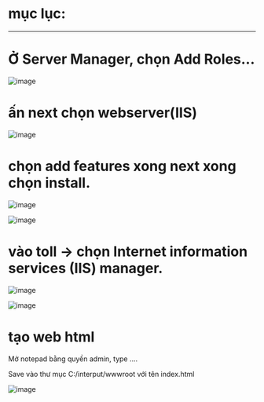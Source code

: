 # mục lục:


---------------------------------------------------------------------------------------------------------------------------------------












# Ở Server Manager, chọn Add Roles...

![image](https://user-images.githubusercontent.com/95491130/182282011-62455e29-52af-4df2-b39b-c88268c0f643.png)

# ấn next chọn webserver(IIS)

![image](https://user-images.githubusercontent.com/95491130/182282250-3de68054-c793-4139-b1d3-a3cf67b60176.png)

# chọn add features xong next xong chọn install.

![image](https://user-images.githubusercontent.com/95491130/182282373-01db70a4-73a8-42e6-a759-ff3c4d82c2f3.png)

![image](https://user-images.githubusercontent.com/95491130/182282497-f279e5f9-9886-4b45-a7c4-6bc20073b25b.png)

# vào toll -> chọn Internet information services (IIS) manager.

![image](https://user-images.githubusercontent.com/95491130/182567684-5a5fca9c-91c9-4190-8172-9582ef7c261d.png)

![image](https://user-images.githubusercontent.com/95491130/182574400-598df75e-3208-47a9-8549-fffd70e30304.png)

# tạo web html 

Mở notepad bằng quyền admin, type ....

  Save vào thư mục C:/interput/wwwroot với tên index.html

![image](https://user-images.githubusercontent.com/95491130/182575698-12c0b581-3080-411a-ac3d-b6de0d963026.png)





